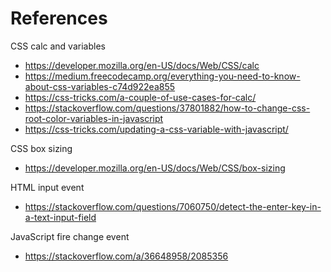 # References

CSS calc and variables
- https://developer.mozilla.org/en-US/docs/Web/CSS/calc
- https://medium.freecodecamp.org/everything-you-need-to-know-about-css-variables-c74d922ea855
- https://css-tricks.com/a-couple-of-use-cases-for-calc/
- https://stackoverflow.com/questions/37801882/how-to-change-css-root-color-variables-in-javascript
- https://css-tricks.com/updating-a-css-variable-with-javascript/

CSS box sizing
- https://developer.mozilla.org/en-US/docs/Web/CSS/box-sizing

HTML input event
- https://stackoverflow.com/questions/7060750/detect-the-enter-key-in-a-text-input-field

JavaScript fire change event
- https://stackoverflow.com/a/36648958/2085356